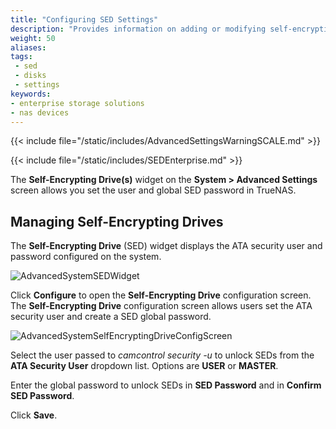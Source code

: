 ```yaml
---
title: "Configuring SED Settings"
description: "Provides information on adding or modifying self-encrypting drive (SED) user and global passwords in TrueNAS."
weight: 50
aliases:
tags:
 - sed
 - disks
 - settings
keywords:
- enterprise storage solutions
- nas devices
---
```


{{< include file="/static/includes/AdvancedSettingsWarningSCALE.md" >}}

{{< include file="/static/includes/SEDEnterprise.md" >}}

The **Self-Encrypting Drive(s)** widget on the **System > Advanced Settings** screen allows you set the user and global SED password in TrueNAS.

## Managing Self-Encrypting Drives

The **Self-Encrypting Drive** (SED) widget displays the ATA security user and password configured on the system.

![AdvancedSystemSEDWidget](/images/SCALE/SystemSettings/AdvancedSystemSEDWidget.png "TrueNAS Advanced Settings Self-Encrypting Drive Widget")

Click **Configure** to open the **Self-Encrypting Drive** configuration screen.
The **Self-Encrypting Drive** configuration screen allows users set the ATA security user and create a SED global password.

![AdvancedSystemSelfEncryptingDriveConfigScreen](/images/SCALE/SystemSettings/AdvancedSystemSelfEncryptingDriveConfigScreen.png "TrueNAS Advanced Settings Self-Encrypting Drive screen")

Select the user passed to *camcontrol security -u* to unlock SEDs from the **ATA Security User** dropdown list. Options are **USER** or **MASTER**.

Enter the global password to unlock SEDs in **SED Password** and in **Confirm SED Password**.

Click **Save**.
